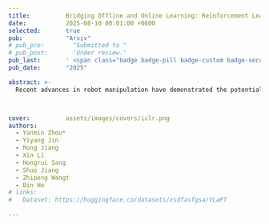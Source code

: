```yaml
---
title:          Bridging Offline and Online Learning: Reinforcement Learning-Enhanced Robot Vision and Language Manipulation  
date:           2025-08-10 00:01:00 +0800
selected:       true
pub:            "Arxiv"
# pub_pre:        "Submitted to "
# pub_post:       'Under review.'
pub_last:       ' <span class="badge badge-pill badge-custom badge-secondary">Conference</span>'
pub_date:       "2025"

abstract: >-
  Recent advances in robot manipulation have demonstrated the potential of combining offline pre-training with online fine-tuning, yet existing approaches struggle with sparse reward signals, inefficient data utilization, and the challenge of maintaining stable learning dynamics when transitioning from offline to online regimes. To address these limitations, we propose a reinforcement learning-enhanced framework that bridges offline and online learning for robot vision and language manipulation tasks. Our approach introduces an asynchronous data generation pipeline with trajectory caching and a novel Rollout Relabel strategy that effectively leverages failed trajectories to combat sparse rewards, achieving 1.25× training efficiency improvements. Building upon the OpenVLA model, we design a unified training paradigm that synchronously processes both high-quality offline trajectory data and online exploration data, while dynamically adjusting the exploration-imitation balance to optimize learning progression. To mitigate entropy collapse during the offline-to-online transition, we incorporate importance sampling regularization that preserves the valuable knowledge from offline data while enabling effective online adaptation. Using binary outcome rewards, our method employs Generalized Reward-weighted Policy Optimization (GRPO) to surpass supervised fine-tuning baselines, demonstrating an average 4.2% performance improvement across four LIBERO benchmark tasks. 



cover:          assets/images/covers/iclr.png
authors:
  - Yanmin Zhou*  
  - Yiyang Jin  
  - Rong Jiang  
  - Xin Li  
  - Hongrui Sang  
  - Shuo Jiang  
  - Zhipeng Wang†  
  - Bin He
# links:
#   Dataset: https://huggingface.co/datasets/xsdfasfgsa/VLaPT
  
---
```



